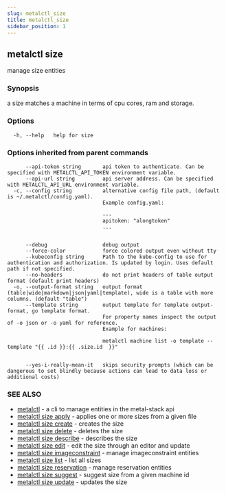 ```yaml
---
slug: metalctl_size
title: metalctl_size
sidebar_position: 1
---
```


## metalctl size

manage size entities

### Synopsis

a size matches a machine in terms of cpu cores, ram and storage.

### Options

```
  -h, --help   help for size
```

### Options inherited from parent commands

```
      --api-token string       api token to authenticate. Can be specified with METALCTL_API_TOKEN environment variable.
      --api-url string         api server address. Can be specified with METALCTL_API_URL environment variable.
  -c, --config string          alternative config file path, (default is ~/.metalctl/config.yaml).
                               Example config.yaml:
                               
                               ---
                               apitoken: "alongtoken"
                               ...
                               
                               
      --debug                  debug output
      --force-color            force colored output even without tty
      --kubeconfig string      Path to the kube-config to use for authentication and authorization. Is updated by login. Uses default path if not specified.
      --no-headers             do not print headers of table output format (default print headers)
  -o, --output-format string   output format (table|wide|markdown|json|yaml|template), wide is a table with more columns. (default "table")
      --template string        output template for template output-format, go template format.
                               For property names inspect the output of -o json or -o yaml for reference.
                               Example for machines:
                               
                               metalctl machine list -o template --template "{{ .id }}:{{ .size.id  }}"
                               
                               
      --yes-i-really-mean-it   skips security prompts (which can be dangerous to set blindly because actions can lead to data loss or additional costs)
```

### SEE ALSO

* [metalctl](metalctl.md)	 - a cli to manage entities in the metal-stack api
* [metalctl size apply](metalctl_size_apply.md)	 - applies one or more sizes from a given file
* [metalctl size create](metalctl_size_create.md)	 - creates the size
* [metalctl size delete](metalctl_size_delete.md)	 - deletes the size
* [metalctl size describe](metalctl_size_describe.md)	 - describes the size
* [metalctl size edit](metalctl_size_edit.md)	 - edit the size through an editor and update
* [metalctl size imageconstraint](metalctl_size_imageconstraint.md)	 - manage imageconstraint entities
* [metalctl size list](metalctl_size_list.md)	 - list all sizes
* [metalctl size reservation](metalctl_size_reservation.md)	 - manage reservation entities
* [metalctl size suggest](metalctl_size_suggest.md)	 - suggest size from a given machine id
* [metalctl size update](metalctl_size_update.md)	 - updates the size

